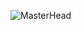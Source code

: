 
![MasterHead](https://media.istockphoto.com/id/1294491048/vector/hacker-in-a-hoodie-ascii-art.jpg?s=170667a&w=0&k=20&c=-XPlxZ0flBeLha5GPQZNVL99ZwvBAvBUE-nTEe3rPLI=)
